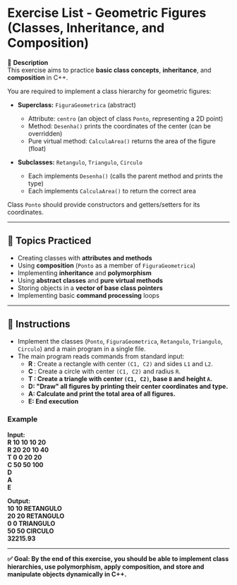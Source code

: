# Exercise List - Geometric Figures (Classes, Inheritance, and Composition)

📌 **Description**  
This exercise aims to practice **basic class concepts**, **inheritance**, and **composition** in C++.  

You are required to implement a class hierarchy for geometric figures:  
- **Superclass:** `FiguraGeometrica` (abstract)  
  - Attribute: `centro` (an object of class `Ponto`, representing a 2D point)  
  - Method: `Desenha()` prints the coordinates of the center (can be overridden)  
  - Pure virtual method: `CalculaArea()` returns the area of the figure (float)  

- **Subclasses:** `Retangulo`, `Triangulo`, `Circulo`  
  - Each implements `Desenha()` (calls the parent method and prints the type)  
  - Each implements `CalculaArea()` to return the correct area  

Class `Ponto` should provide constructors and getters/setters for its coordinates.

---

## 🎯 Topics Practiced
- Creating classes with **attributes and methods**  
- Using **composition** (`Ponto` as a member of `FiguraGeometrica`)  
- Implementing **inheritance** and **polymorphism**  
- Using **abstract classes** and **pure virtual methods**  
- Storing objects in a **vector of base class pointers**  
- Implementing basic **command processing** loops  

---

## 📝 Instructions
- Implement the classes (`Ponto`, `FiguraGeometrica`, `Retangulo`, `Triangulo`, `Circulo`) and a main program in a single file.  
- The main program reads commands from standard input:
  - **R <C1> <C2> <L1> <L2>**: Create a rectangle with center `(C1, C2)` and sides `L1` and `L2`.  
  - **C <C1> <C2> <R>**: Create a circle with center `(C1, C2)` and radius `R`.  
  - **T <C1> <C2> <B> <A>**: Create a triangle with center `(C1, C2)`, base `B` and height `A`.  
  - **D**: "Draw" all figures by printing their center coordinates and type.  
  - **A**: Calculate and print the **total area** of all figures.  
  - **E**: End execution  

### Example

**Input:**  
R 10 10 10 20  
R 20 20 10 40  
T 0 0 20 20  
C 50 50 100  
D  
A  
E  

**Output:**  
10 10 RETANGULO  
20 20 RETANGULO  
0 0 TRIANGULO  
50 50 CIRCULO  
32215.93  

---

✅ **Goal:** By the end of this exercise, you should be able to **implement class hierarchies**, **use polymorphism**, **apply composition**, and **store and manipulate objects dynamically** in C++.
